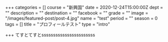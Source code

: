+++
categories = []
course = "新興国"
date = 2020-12-24T15:00:00Z
dept = ""
description = ""
destination = ""
facebook = ""
grade = ""
image = "/images/featured-post/post-4.jpg"
name = "test"
period = ""
season = 0
tags = []
title = "プロフィールテスト"
type = "intro"

+++
てすとてすとsssssssssssssssssssssss